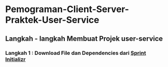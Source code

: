 # Pemograman-Client-Server-Praktek-User-Service
## Langkah - langkah Membuat Projek user-service
### Langkah 1 : Download File dan Dependencies dari [Sprint Initializr](https://start.spring.io/)
####
